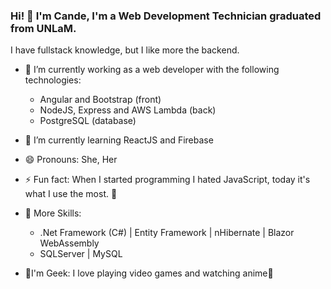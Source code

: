 ### Hi! 👋 I'm Cande, I'm a Web Development Technician graduated from UNLaM.
I have fullstack knowledge, but I like more the backend.

- 🔭 I’m currently working as a web developer with the following technologies:
  - Angular and Bootstrap (front)
  - NodeJS, Express and AWS Lambda (back) 
  - PostgreSQL (database)

- 🌱 I’m currently learning ReactJS and Firebase
- 😄 Pronouns: She, Her
- ⚡ Fun fact: When I started programming I hated JavaScript, today it's what I use the most. 🤣
- 🌟 More Skills:
  - .Net Framework (C#) | Entity Framework | nHibernate | Blazor WebAssembly
  - SQLServer | MySQL 
  
  
- 👾I'm Geek: I love playing video games and watching anime👾
